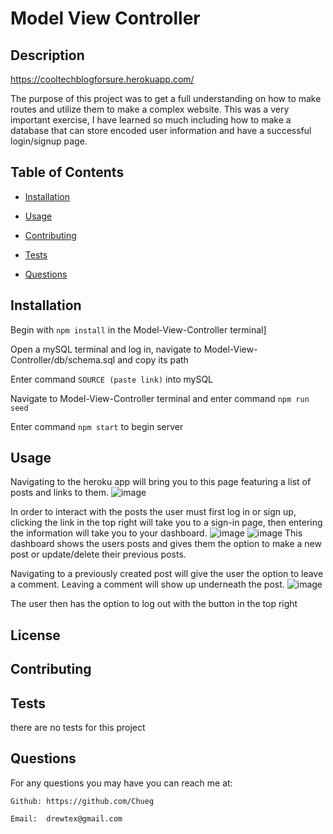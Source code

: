 # Model View Controller


## Description

https://cooltechblogforsure.herokuapp.com/

The purpose of this project was to get a full understanding on how to make routes and utilize them to make a complex website. This was a very important exercise, I have learned so much including how to make a database that can store encoded user information and have a successful login/signup page.

## Table of Contents

* [Installation](#installation)

* [Usage](#usage)

* [Contributing](#contributing)

* [Tests](#tests)

* [Questions](#questions)
## Installation


Begin with `npm install` in the Model-View-Controller terminal]

Open a mySQL terminal and log in, navigate to Model-View-Controller/db/schema.sql and copy its path

Enter command `SOURCE (paste link)` into mySQL

Navigate to Model-View-Controller terminal and enter command `npm run seed`

Enter command `npm start` to begin server

## Usage

Navigating to the heroku app will bring you to this page featuring a list of posts and links to them.
![image](https://user-images.githubusercontent.com/106410591/200405125-8e040cc8-bbf1-4271-9095-1111d9a7fdec.png)

In order to interact with the posts the user must first log in or sign up, clicking the link in the top right will take you to a sign-in page, then entering the information will take you to your dashboard.
![image](https://user-images.githubusercontent.com/106410591/200405341-4eaa862c-bb98-4f88-a1a3-9e5b9fa74b2b.png)
![image](https://user-images.githubusercontent.com/106410591/200405559-c111c3bb-5f44-491c-8f1c-b22f9c1ab736.png)
This dashboard shows the users posts and gives them the option to make a new post or update/delete their previous posts.

Navigating to a previously created post will give the user the option to leave a comment. Leaving a comment will show up underneath the post.
![image](https://user-images.githubusercontent.com/106410591/200405861-11e45d6f-e496-4e8d-8384-44af8324f1b4.png)

The user then has the option to log out with the button in the top right




## License

## Contributing


## Tests

there are no tests for this project

## Questions



For any questions you may have you can reach me at:

    Github: https://github.com/Chueg

    Email:  drewtex@gmail.com


